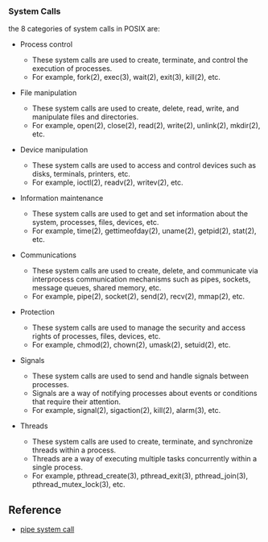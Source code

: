 
### System Calls
 the 8 categories of system calls in POSIX are:

- Process control
    - These system calls are used to create, terminate, and control the execution of processes.
    - For example, fork(2), exec(3), wait(2), exit(3), kill(2), etc.

- File manipulation
    - These system calls are used to create, delete, read, write, and manipulate files and directories.
    - For example, open(2), close(2), read(2), write(2), unlink(2), mkdir(2), etc.

- Device manipulation
    - These system calls are used to access and control devices such as disks, terminals, printers, etc.
    - For example, ioctl(2), readv(2), writev(2), etc.

- Information maintenance
    - These system calls are used to get and set information about the system, processes, files, devices, etc.
    - For example, time(2), gettimeofday(2), uname(2), getpid(2), stat(2), etc.

- Communications
    - These system calls are used to create, delete, and communicate via interprocess communication mechanisms such as pipes, sockets, message queues, shared memory, etc.
    - For example, pipe(2), socket(2), send(2), recv(2), mmap(2), etc.

- Protection
    - These system calls are used to manage the security and access rights of processes, files, devices, etc.
    - For example, chmod(2), chown(2), umask(2), setuid(2), etc.

- Signals
    - These system calls are used to send and handle signals between processes.
    - Signals are a way of notifying processes about events or conditions that require their attention. 
    - For example, signal(2), sigaction(2), kill(2), alarm(3), etc.

- Threads
    - These system calls are used to create, terminate, and synchronize threads within a process. 
    - Threads are a way of executing multiple tasks concurrently within a single process.
    - For example, pthread_create(3), pthread_exit(3), pthread_join(3), pthread_mutex_lock(3), etc.



## Reference
- [pipe system call](https://www.geeksforgeeks.org/pipe-system-call/)

